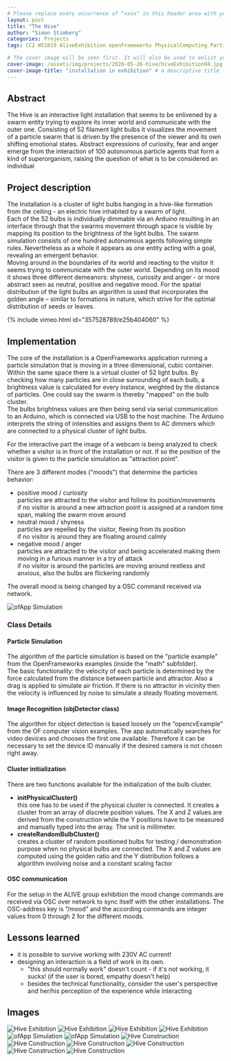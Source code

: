 ```yaml
---
# Please replace every occurrence of "xxxx" in this header area with your personal information.
layout: post
title: "The Hive"
author: "Simon Stimberg"
categories: Projects
tags: CC2 WS1819 AliveExhibition openFrameworks PhysicalComputing ParticleSimulation Installation Interactive # please add suitable tags — separated by a space — the number of tags is not limited

# The cover image will be seen first. It will also be used to enlist your project amonst others.
cover-image: /assets/img/projects/2020-05-20-hive/hiveExhibition04.jpg # choose your desired image file format — must be supported by web browsers — only one
cover-image-title: "installation in exhibition" # a descriptive title for the image
---
```


## Abstract
The Hive is an interactive light installation that seems to be enlivened by a swarm entity trying to explore its inner world and communicate with the outer one. Consisting of 52 filament light bulbs it visualizes the movement of a particle swarm that is driven by the presence of the viewer and its own shifting emotional states. Abstract expressions of curiosity, fear and anger emerge from the interaction of 100 autonomous particle agents that form a kind of superorganism, raising the question of what is to be considered an individual

## Project description
The Installation is a cluster of light bulbs hanging in a hive-like formation from the ceiling - an electric hive inhabited by a swarm of light.  
Each of the 52 bulbs is individually dimmable via an Arduino resulting in an interface through that the swarms movement through space is visible by mapping its position to the brightness of the light bulbs. The swarm simulation consists of one hundred autonomous agents following simple rules. Nevertheless as a whole it appears as one entity acting with a goal, revealing an emergent behavior.  
Moving around in the boundaries of its world and reacting to the visitor it seems trying to communicate with the outer world. Depending on its mood it shows three different demeanors: shyness, curiosity and anger - or more abstract seen as neutral, positive and negative mood.
For the spatial distribution of the light bulbs an algorithm is used that incorporates the golden angle – similar to formations in nature, which strive for the optimal distribution of seeds or leaves. 

{% include vimeo.html id="357528789/e25b404060" %}


## Implementation
The core of the installation is a OpenFrameworks application running a particle simulation that is moving in a three dimensional, cubic container. Within the same space there is a virtual cluster of 52 light bulbs. By checking how many particles are in close surrounding of each bulb, a brightness value is calculated for every instance, weighted by the distance of particles. One could say the swarm is thereby "mapped" on the bulb cluster.  
The bulbs brightness values are then being send via serial communication to an Arduino, which is connected via USB to the host machine. The Arduino interprets the string of intensities and assigns them to AC dimmers which are connected to a physical cluster of light bulbs.  

For the interactive part the image of a webcam is being analyzed to check whether a visitor is in front of the installation or not. If so the position of the visitor is given to the particle simulation as "attraction point".  

There are 3 different modes ("moods") that determine the particles behavior:
- positive mood / curiosity  
  particles are attracted to the visitor and follow its position/movements  
  if no visitor is around a new attraction point is assigned at a random time span, making the swarm move around  
- neutral mood / shyness  
  particles are repelled by the visitor, fleeing from its position  
  if no visitor is around they are floating around calmly  
- negative mood / anger  
  particles are attracted to the visitor and being accelerated making them moving in a furious manner in a try of attack  
  if no visitor is around the particles are moving around restless and anxious, also the bulbs are flickering randomly  

The overall mood is being changed by a OSC command received via network.

![ofApp Simulation](/assets/img/projects/2020-05-20-hive/hiveOfApp03.png)

### Class Details
#### Particle Simulation
The algorithm of the particle simulation is based on the "particle example" from the OpenFrameworks examples (inside the "math" subfolder).  
The basic functionality: the velocity of each particle is determined by the force calculated from the distance between particle and attractor. Also a drag is applied to simulate air friction. If there is no attractor in vicinity then the velocity is influenced by noise to simulate a steady floating movement.
#### Image Recognition (objDetector class)
The algorithm for object detection is based loosely on the “opencvExample” from the OF computer vision examples. The app automatically searches for video devices and chooses the first one available. Therefore it can be necessary to set the device ID manually if the desired camera is not chosen right away.
#### Cluster initialization
There are two functions available for the initialization of the bulb cluster. 
- **initPhysicalCluster()**  
  this one has to be used if the physical cluster is connected. It creates a cluster from an array of discrete position values. The X and Z values are derived from the construction while the Y positions have to be measured and manually typed into the array. The unit is millimeter.
- **createRandomBulbCluster()**  
  creates a cluster of random positioned bulbs for testing / demonstration purpose when no physical bulbs are connected. The X and Z values are computed using the golden ratio and the Y distribution follows a algorithm involving noise and a constant scaling factor
#### OSC communication
For the setup in the ALIVE group exhibition the mood change commands are received via OSC over network to sync itself with the other installations. The OSC-address key is “/mood” and the according commands are integer values from 0 through 2 for the different moods.

## Lessons learned
- it is possible to survive working with 230V AC current!
- designing an interaction is a field of work in its own. 
  - "this should normally work" doesn't count - if it's not working, it sucks! (if the user is bored, empathy doesn't help)
  - besides the technical functionality, consider the user's perspective and her/his perception of the experience while interacting



## Images
![Hive Exhibition](hiveExhibition01.jpg) ![Hive Exhibition](/assets/img/projects/2020-05-20-hive/hiveExhibition02.jpg) 
![Hive Exhibition](hiveExhibition03.jpg) ![Hive Exhibition](/assets/img/projects/2020-05-20-hive/hiveExhibition05.jpg)
![ofApp Simulation](hiveOfApp01.png) ![ofApp Simulation](/assets/img/projects/2020-05-20-hive/hiveOfApp04.png) 
![Hive Construction](hiveConstruction01.jpg) ![Hive Construction](/assets/img/projects/2020-05-20-hive/hiveConstruction02.jpg)
![Hive Construction](hiveConstruction05.jpg) ![Hive Construction](/assets/img/projects/2020-05-20-hive/hiveConstruction03.jpg)
![Hive Construction](hiveConstruction06.jpg) ![Hive Construction](/assets/img/projects/2020-05-20-hive/hiveConstruction04.jpg)
